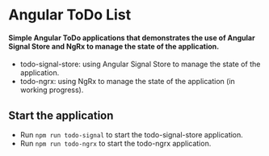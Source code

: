 # Angular ToDo List

#### Simple Angular ToDo applications that demonstrates the use of Angular Signal Store and NgRx to manage the state of the application.

- todo-signal-store: using Angular Signal Store to manage the state of the application.
- todo-ngrx: using NgRx to manage the state of the application (in working progress).

## Start the application

- Run `npm run todo-signal` to start the todo-signal-store application.
- Run `npm run todo-ngrx` to start the todo-ngrx application.
